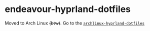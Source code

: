 # endeavour-hyprland-dotfiles

Moved to Arch Linux ~~(btw)~~.
Go to the [`archlinux-hyprland-dotfiles`](https://github.com/KnightChaser/archlinux-hyprland-dotfiles)
